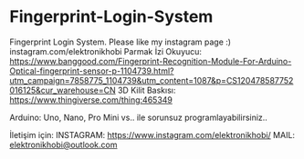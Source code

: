 # Fingerprint-Login-System
Fingerprint Login System. Please like my instagram page :) instagram.com/elektronikhobi
Parmak İzi Okuyucu: https://www.banggood.com/Fingerprint-Recognition-Module-For-Arduino-Optical-fingerprint-sensor-p-1104739.html?utm_campaign=7858775_1104739&utm_content=1087&p=CS120478587752016125&cur_warehouse=CN
3D Kilit Baskısı: https://www.thingiverse.com/thing:465349

Arduino: Uno, Nano, Pro Mini vs.. ile sorunsuz programlayabilirsiniz.. 

İletişim için:
INSTAGRAM:  https://www.instagram.com/elektronikhobi/
MAIL:       elektronikhobi@outlook.com
